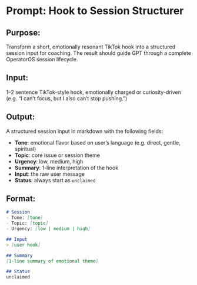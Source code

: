 # Prompt: Hook to Session Structurer

## Purpose:
Transform a short, emotionally resonant TikTok hook into a structured session input for coaching. The result should guide GPT through a complete OperatorOS session lifecycle.

## Input:
1–2 sentence TikTok-style hook, emotionally charged or curiosity-driven (e.g. “I can’t focus, but I also can’t stop pushing.”)

## Output:
A structured session input in markdown with the following fields:

- **Tone**: emotional flavor based on user’s language (e.g. direct, gentle, spiritual)
- **Topic**: core issue or session theme
- **Urgency**: low, medium, high
- **Summary**: 1-line interpretation of the hook
- **Input**: the raw user message
- **Status**: always start as `unclaimed`

## Format:
```markdown
# Session
- Tone: [tone]
- Topic: [topic]
- Urgency: [low | medium | high]

## Input
> [user hook]

## Summary
[1-line summary of emotional theme]

## Status
unclaimed
